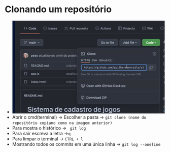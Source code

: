 # Clonando um repositório
- ![img.png](img.png)
- Abrir o cmd(terminal) -> Escolher a pasta -> `git clone (nome do repositório copiano como na imagem anterior)`
- Para mostra o histórico -> `` git log`` 
- Para sair escreva a letra ->``q``
- Para limpar o terminal -> ``CTRL + l``
- Mostrando todos os commits em uma única linha -> ``git log --oneline``